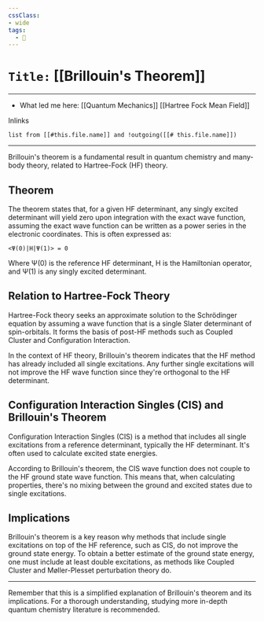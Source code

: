 ```yaml
---
cssClass:
- wide
tags:
  - 🧪
---
```


# `Title:` [[Brillouin's Theorem]]
--- 

- What led me here: [[Quantum Mechanics]] [[Hartree Fock Mean Field]]

Inlinks
```dataview 
list from [[#this.file.name]] and !outgoing([[# this.file.name]]) 
```

---

Brillouin's theorem is a fundamental result in quantum chemistry and many-body theory, related to Hartree-Fock (HF) theory.

## Theorem

The theorem states that, for a given HF determinant, any singly excited determinant will yield zero upon integration with the exact wave function, assuming the exact wave function can be written as a power series in the electronic coordinates. This is often expressed as:

`<Ψ(0)|H|Ψ(1)> = 0`

Where Ψ(0) is the reference HF determinant, H is the Hamiltonian operator, and Ψ(1) is any singly excited determinant.

## Relation to Hartree-Fock Theory

Hartree-Fock theory seeks an approximate solution to the Schrödinger equation by assuming a wave function that is a single Slater determinant of spin-orbitals. It forms the basis of post-HF methods such as Coupled Cluster and Configuration Interaction.

In the context of HF theory, Brillouin's theorem indicates that the HF method has already included all single excitations. Any further single excitations will not improve the HF wave function since they're orthogonal to the HF determinant.

## Configuration Interaction Singles (CIS) and Brillouin's Theorem

Configuration Interaction Singles (CIS) is a method that includes all single excitations from a reference determinant, typically the HF determinant. It's often used to calculate excited state energies.

According to Brillouin's theorem, the CIS wave function does not couple to the HF ground state wave function. This means that, when calculating properties, there's no mixing between the ground and excited states due to single excitations.

## Implications

Brillouin's theorem is a key reason why methods that include single excitations on top of the HF reference, such as CIS, do not improve the ground state energy. To obtain a better estimate of the ground state energy, one must include at least double excitations, as methods like Coupled Cluster and Møller-Plesset perturbation theory do.

---

Remember that this is a simplified explanation of Brillouin's theorem and its implications. For a thorough understanding, studying more in-depth quantum chemistry literature is recommended.